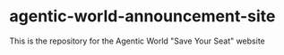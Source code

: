 # agentic-world-announcement-site
This is the repository for the Agentic World "Save Your Seat" website
